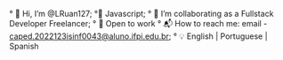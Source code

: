 ° 👋 Hi, I’m @LRuan127;
°🌱 Javascript;
° 💞️ I’m collaborating as a Fullstack Developer Freelancer;
° 👀 Open to work
° 📬 How to reach me: email - caped.2022123isinf0043@aluno.ifpi.edu.br;
° 💡 English | Portuguese | Spanish 


<!---
LRuan127/LRuan127 is a ✨ special ✨ repository because its `README.md` (this file) appears on your GitHub profile.
You can click the Preview link to take a look at your changes.
--->
